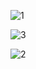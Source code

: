 ![1](https://github.com/Johnbathappully/agri-quality-report/assets/114779060/f2ab677d-3864-41ef-ae39-545357692950)


![3](https://github.com/Johnbathappully/agri-quality-report/assets/114779060/83021df7-cd41-441b-8e64-40c23e85dc2d)


![2](https://github.com/Johnbathappully/agri-quality-report/assets/114779060/854fff8e-d7c0-49e2-8af6-5ce1c1deb1e4)
